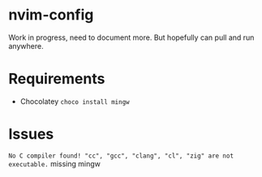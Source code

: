 # nvim-config

Work in progress, need to document more.
But hopefully can pull and run anywhere.

# Requirements
- Chocolatey
```choco install mingw```

# Issues
```No C compiler found! "cc", "gcc", "clang", "cl", "zig" are not executable.```
missing mingw
